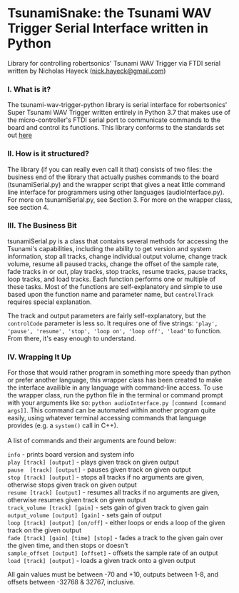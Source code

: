 # TsunamiSnake: the Tsunami WAV Trigger Serial Interface written in Python

Library for controlling robertsonics' Tsunami WAV Trigger via FTDI serial
written by Nicholas Hayeck (nick.hayeck@gmail.com)

### I. What is it?
The tsunami-wav-trigger-python library is serial interface for robertsonics' Super Tsunami WAV Trigger written entirely in Python 3.7 that makes use of the micro-controller's FTDI serial port to communicate commands to the board and control its functions. This library conforms to the standards set out [here](https://robertsonics.com/tsunami-user-guide/#serial-control)

### II. How is it structured?

The library (if you can really even call it that) consists of two files: the business end of the library that actually pushes commands to the board (tsunamiSerial.py) and the wrapper script that gives a neat little command line interface for programmers using other languages (audioInterface.py). For more on tsunamiSerial.py, see Section 3. For more on the wrapper class, see section 4.

### III. The Business Bit

tsunamiSerial.py is a class that contains several methods for accessing the Tsunami's capabilities, including the ability to get version and system information, stop all tracks, change individual output volume, change track volume, resume all paused tracks, change the offset of the sample rate, fade tracks in or out, play tracks, stop tracks, resume tracks, pause tracks, loop tracks, and load tracks. Each function performs one or multiple of these tasks. Most of the functions are self-explanatory and simple to use based upon the function name and parameter name, but `controlTrack` requires special explanation.

The track and output parameters are fairly self-explanatory, but the `controlCode` parameter is less so. It requires one of five strings: `'play', 'pause', 'resume', 'stop', 'loop on', 'loop off', 'load'` to function. From there, it's easy enough to understand.

### IV. Wrapping It Up

For those that would rather program in something more speedy than python or prefer another language, this wrapper class has been created to make the interface availible in any language with command-line access. To use the wrapper class, run the python file in the terminal or command prompt with your arguments like so: `python audioInterface.py [command [command args]]`. This command can be automated within another program quite easily, using whatever terminal accessing commands that language provides (e.g. a `system()` call in C++).<br><br> A list of commands and their arguments are found below:

 `info` - prints board version and system info<br>
 `play [track] [output]` - plays given track on given output <br>
 `pause  [track] [output]` - pauses given track on given output<br>
 `stop [track] [output]` - stops all tracks if no arguments are given, otherwise stops given track on given output <br>
 `resume [track] [output]` - resumes all tracks if no arguments are given, otherwise resumes given track on given output<br>
 `track_volume [track] [gain]` - sets gain of given track to given gain<br>
 `output_volume [output] [gain]` - sets gain of output <br>
 `loop [track] [output] [on/off]` - either loops or ends a loop of the given track on the given output<br>
 `fade [track] [gain] [time] [stop]` - fades a track to the given gain over the given time, and then stops or doesn't<br>
 `sample_offset [output] [offset]` - offsets the sample rate of an output<br>
 `load [track] [output]` - loads a given track onto a given output<br>
 
 All gain values must be between -70 and +10, outputs between 1-8, and offsets between -32768 & 32767, inclusive.
